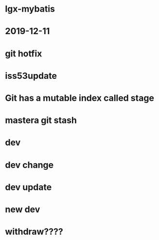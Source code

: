 # lgx-mybatis
# 2019-12-11
# git hotfix
# iss53update
# Git has a mutable index called stage
# mastera git stash
# dev
# dev change
# dev update
# new dev
# withdraw????


